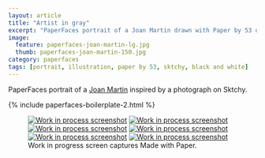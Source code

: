 ```yaml
---
layout: article
title: "Artist in gray"
excerpt: "PaperFaces portrait of a Joan Martin drawn with Paper by 53 on an iPad."
image: 
  feature: paperfaces-joan-martin-lg.jpg
  thumb: paperfaces-joan-martin-150.jpg
category: paperfaces
tags: [portrait, illustration, paper by 53, sktchy, black and white]
---
```


PaperFaces portrait of a [Joan Martin](http://sktchy.com/Ch7GVH) inspired by a photograph on Sktchy.

{% include paperfaces-boilerplate-2.html %}

<figure class="third">
	<a href="{{ site.url }}/images/paperfaces-joan-martin-process-1-lg.jpg"><img src="{{ site.url }}/images/paperfaces-joan-martin-process-1-600.jpg" alt="Work in process screenshot"></a>
	<a href="{{ site.url }}/images/paperfaces-joan-martin-process-2-lg.jpg"><img src="{{ site.url }}/images/paperfaces-joan-martin-process-2-600.jpg" alt="Work in process screenshot"></a>
	<a href="{{ site.url }}/images/paperfaces-joan-martin-process-3-lg.jpg"><img src="{{ site.url }}/images/paperfaces-joan-martin-process-3-600.jpg" alt="Work in process screenshot"></a>
	<a href="{{ site.url }}/images/paperfaces-joan-martin-process-4-lg.jpg"><img src="{{ site.url }}/images/paperfaces-joan-martin-process-4-600.jpg" alt="Work in process screenshot"></a>
	<a href="{{ site.url }}/images/paperfaces-joan-martin-process-5-lg.jpg"><img src="{{ site.url }}/images/paperfaces-joan-martin-process-5-600.jpg" alt="Work in process screenshot"></a>
	<a href="{{ site.url }}/images/paperfaces-joan-martin-process-6-lg.jpg"><img src="{{ site.url }}/images/paperfaces-joan-martin-process-6-600.jpg" alt="Work in process screenshot"></a>
	<figcaption>Work in progress screen captures Made with Paper.</figcaption>
</figure>